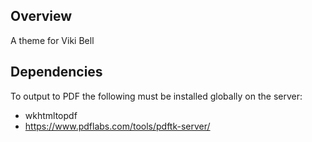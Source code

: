## Overview

A theme for Viki Bell

## Dependencies
To output to PDF the following must be installed globally on the server:
- wkhtmltopdf
- https://www.pdflabs.com/tools/pdftk-server/
